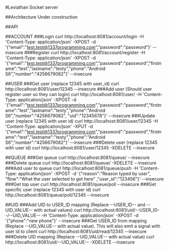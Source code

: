 #Leviathan Socket server

##Architecture
Under construction

##API

##ACCOUNT
###Login
 curl http://localhost:8081/account/login -H 'Content-Type: application/json' -XPOST -d '{"email":"test.test@1337programming.com","password":"password"}' --insecure
###Register
 curl http://localhost:8081/account/register -H 'Content-Type: application/json' -XPOST -d '{"email":"test.test@1337programming.com","password":"password","firstname":"test","lastname":"testy","phone":"Android S6","number":"4256679082"}' --insecure

##USER
###Get user (replace 12345 with user_id)
 curl http://localhost:8081/user/12345 --insecure
###Add user (Should user register user so they can login)
 curl http://localhost:8081/user/ -H 'Content-Type: application/json' -XPOST -d '{"email":"test.test@1337programming.com","password":"password","firstname":"test","lastname":"testy","phone":"Android S6","number":"4256679082", "uid":"12345678"}' --insecure
###Update user (replace 12345 with user id)
 curl http://localhost:8081/user/12345 -H 'Content-Type: application/json' -XPUT -d '{"email":"test.test@1337programming.com","password":"password","firstname":"test","lastname":"testy","phone":"Android S6","number":"4256679082"}' --insecure
###Delete user  (replace 12345 with user id)
 curl http://localhost:8081/user/12345 -XDELETE --insecure

##QUEUE
###Get queue
 curl http://localhost:8081/queue/ --insecure
###Delete queue
 curl http://localhost:8081/queue/ -XDELETE --insecure
###Add user to queue 
 curl http://localhost:8081/queue/push -H 'Content-Type: application/json' -XPOST -d '{"reason":"Reason typed by user", "flow":"What the user selected to get here" ,"user_id":"123456"}' --insecure
###Get top user
 curl http://localhost:8081/queue/poll --insecure
###Get specific user (replace 12345 with user id)
curl http://localhost:8081/queue/poll/12345 --insecure

##UID
###Add UID to USER_ID mapping (Replace --USER_ID-- and --UID_VALUE-- with actual values)
 curl http://localhost:8081/uid/--USER_ID--/--UID_VALUE-- -H 'Content-Type: application/json' -XPOST -d '{"phone":"new phone"}' --insecure
###Get USER_ID from mapping (Replace --UID_VALUE-- with actual value). This will also emit a signal with user id to client
 curl http://localhost:8081/uid/read/12345 --insecure
###Delete UID mapping (Replace --UID_VALUE-- with actual value)
 curl http://localhost:8081/uid/--UID_VALUE-- -XDELETE --insecure
